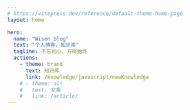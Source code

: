 ```yaml
---
# https://vitepress.dev/reference/default-theme-home-page
layout: home

hero:
  name: "Wisen blog"
  text: "个人博客，知识库"
  tagline: 不忘初心，方得始终
  actions:
    - theme: brand
      text: 知识库
      link: /knowledge/javascript/newKnowledge
    # - theme: alt
    #   text: 文集
    #   link: /article/
---
```


